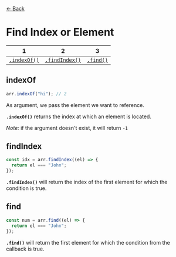 [&larr; Back](./README.md)

# Find Index or Element

|            1             |              2               |         3          |
| :----------------------: | :--------------------------: | :----------------: |
| [`.indexOf()`](#indexof) | [`.findIndex()`](#findindex) | [`.find()`](#find) |

## indexOf

```js
arr.indexOf("hi"); // 2
```

As argument, we pass the element we want to reference.

**`.indexOf()`** returns the index at which an element is located.

_Note:_ if the argument doesn't exist, it will return `-1`

## findIndex

```js
const idx = arr.findIndex((el) => {
  return el === "John";
});
```

**`.findIndex()`** will return the index of the first element for which the condition is true.

## find

```js
const num = arr.find((el) => {
  return el === "John";
});
```

**`.find()`** will return the first element for which the condition from the callback is true.

<br>
